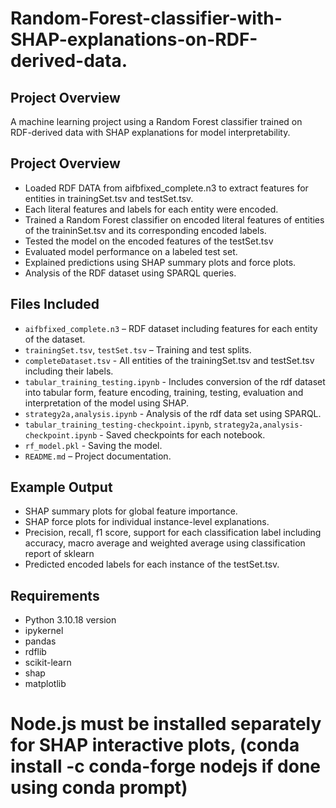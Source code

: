 # Random-Forest-classifier-with-SHAP-explanations-on-RDF-derived-data.

## Project Overview
A machine learning project using a Random Forest classifier trained on RDF-derived data with SHAP explanations for model interpretability.

## Project Overview
- Loaded RDF DATA from aifbfixed_complete.n3 to extract features for entities in trainingSet.tsv and testSet.tsv.
- Each literal features and labels for each entity were encoded.
- Trained a Random Forest classifier on encoded literal features of entities of the traininSet.tsv and its corresponding encoded labels.
- Tested the model on the encoded features of the testSet.tsv
- Evaluated model performance on a labeled test set.
- Explained predictions using SHAP summary plots and force plots.
- Analysis of the RDF dataset using SPARQL queries.

## Files Included
- `aifbfixed_complete.n3` – RDF dataset including features for each entity of the dataset.
- `trainingSet.tsv`, `testSet.tsv` – Training and test splits.
- `completeDataset.tsv`  - All entities of the trainingSet.tsv and testSet.tsv including their labels.
- `tabular_training_testing.ipynb` - Includes conversion of the rdf dataset into tabular form, feature encoding, training, testing, evaluation and interpretation of the model using SHAP.
- `strategy2a,analysis.ipynb` - Analysis of the rdf data set using SPARQL.
- `tabular_training_testing-checkpoint.ipynb`, `strategy2a,analysis-checkpoint.ipynb` - Saved checkpoints for each notebook.
- `rf_model.pkl` - Saving the model.
- `README.md` – Project documentation.

## Example Output
- SHAP summary plots for global feature importance.
- SHAP force plots for individual instance-level explanations.
- Precision, recall, f1 score, support for each classification label including accuracy, macro average and weighted average using classification report of sklearn
- Predicted encoded labels for each instance of the testSet.tsv.

## Requirements
- Python 3.10.18 version
- ipykernel
- pandas
- rdflib
- scikit-learn
- shap
- matplotlib
# Node.js must be installed separately for SHAP interactive plots, (conda install -c conda-forge nodejs if done using conda prompt)
